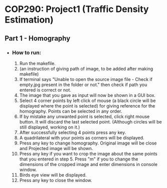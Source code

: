 
# COP290: Project1 (Traffic Density Estimation)

## Part 1 - __Homography__

  * ### __How to run:__
    1. Run the makefile.
    2. (an instruction of giving path of image, to be added after making makefile)
    3. If terminal says "Unable to open the source image file - Check if empty.jpg present in the folder or not." then check if path you entered is correct or not.
    4. The image that you gave as input will now be shown in a GUI box.
    5. Select 4 corner points by left click of mouse (a black circle will be displayed where the point is selected) for giving reference for the homography. Points can be selected in any order.
    6. If by mistake any unwanted point is selected, click right mouse button. It will discard the last selected point. (Although circles will be still displayed, working on it.)
    7. After successfully selecting 4 points press any key. 
    8. A quadrilateral with your points as corners will be displayed.
    9. Press any key to change homography. Original image will be close and Projected image will be shown.
    10. Press any key if you want to crop the image about the same points that you entered in step 5. Press "m" if you to change the dimensions of the cropped image and enter dimensions in console window.
    11. Birds eye view will be displayed.
    12. Press any key to close the window.
